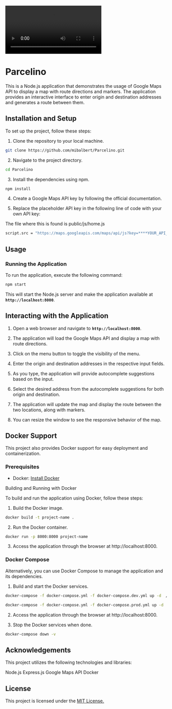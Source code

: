 

 <video loop src="public/assets/readme-video.mp4">  video </video> 


# Parcelino
This is a Node.js application that demonstrates the usage of Google Maps API to display a map with route directions and markers. The application provides an interactive interface to enter origin and destination addresses and generates a route between them.

## Installation and Setup
To set up the project, follow these steps:

1. Clone the repository to your local machine.

```bash
git clone https://github.com/mibalbert/Parcelino.git
```

2. Navigate to the project directory.

```bash
cd Parcelino
```

3. Install the dependencies using npm.

```bash
npm install
```

4. Create a Google Maps API key by following the official documentation.

5. Replace the placeholder API key in the following line of code with your own API key:

The file where this is found is public/js/home.js

```bash
script.src = "https://maps.googleapis.com/maps/api/js?key=****YOUR_API_KEY****&libraries=places,geometry&callback=initMap";
```

## Usage
### Running the Application
To run the application, execute the following command:

```bash
npm start
```

This will start the Node.js server and make the application available at **`http://localhost:8000`**.

## Interacting with the Application

1. Open a web browser and navigate to **`http://localhost:8000`**.

2. The application will load the Google Maps API and display a map with route directions.

3. Click on the menu button to toggle the visibility of the menu.

4. Enter the origin and destination addresses in the respective input fields.

5. As you type, the application will provide autocomplete suggestions based on the input.

6. Select the desired address from the autocomplete suggestions for both origin and destination.

7. The application will update the map and display the route between the two locations, along with markers.

8. You can resize the window to see the responsive behavior of the map.

## Docker Support

This project also provides Docker support for easy deployment and containerization.

### Prerequisites

- Docker: <ins>Install Docker<ins>

Building and Running with Docker

To build and run the application using Docker, follow these steps:

1. Build the Docker image.

```bash
docker build -t project-name .
```

2. Run the Docker container.

```bash
docker run -p 8000:8000 project-name
```

3. Access the application through the browser at http://localhost:8000.

### Docker Compose

Alternatively, you can use Docker Compose to manage the application and its dependencies.

1. Build and start the Docker services.

```bash
docker-compose -f docker-compose.yml -f docker-compose.dev.yml up -d  // For development

docker-compose -f docker-compose.yml -f docker-compose.prod.yml up -d  // For production
```

2. Access the application through the browser at http://localhost:8000.

3. Stop the Docker services when done.

```bash
docker-compose down -v
```

## Acknowledgements
This project utilizes the following technologies and libraries:

Node.js
Express.js
Google Maps API
Docker


## License
This project is licensed under the <ins>MIT License<ins>.